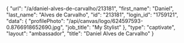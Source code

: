 {
    "url": "\/a\/daniel-alves-de-carvalho\/213181",
    "first_name": "Daniel",
    "last_name": "Alves de Carvalho",
    "id": "213181",
    "login_id": "1759121",
    "data": {
        "profilePhoto": "\/api\/canvas\/logo\/624597593-0.8766918652690.jpg",
        "job_title": "My Stylist"
    },
    "type": "captivate",
    "layout": "ambassador",
    "title": "Daniel Alves de Carvalho"
}